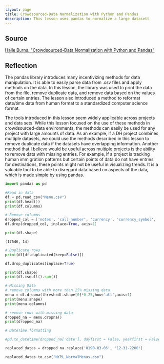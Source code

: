 ```yaml
---
layout: page
title: Crowdsourced-Data Normalization with Python and Pandas
description: This lesson uses pandas to normalize a large datasett
---
```

## Source
[Halle Burns, "Crowdsourced-Data Normalization with Python and Pandas"](https://programminghistorian.org/en/lessons/crowdsourced-data-normalization-with-pandas#removing-columns)

## Reflection
The pandas library introduces many incentivizing methods for data manipulation. It is able to easily parse data from .csv files and apply methods on the data. In this lesson, the library was used to print the data from the file, remove duplicate data, and remove data based on the values of certain entries. The lesson also introduced a method to reformat date/time data from human format to a standardized computer science format. 

The tools introduced in this lesson seem widely applicable across projects and data sets. While this lesson focused on the use of these methods in crowdsourced-data environments, the methods can easily be used for any project with large amounts of data. As an example, if a DH project combines multiple datasets, we could use the methods described in this lesson to remove duplicate data if the datasets have overlapping information. Another method that I believe would be useful across multiple projects is the ability to remove data with missing entries. For example, if a project is tracking human immigration patterns but certain points of data do not have entries for destinations, these points might not be useful in visualizing trends. It is a valuable tool to be able to disregard data based on aspects of the data, which is made simple by using pandas.



```python
import pandas as pd
```


```python
#Read in data
df = pd.read_csv("Menu.csv")
print(df.head())
print(df.columns)
```


```python
# Remove columns
dropped_col = ['notes', 'call_number', 'currency', 'currency_symbol', 'physical_description', 'status']
df.drop(dropped_col, inplace=True, axis=1)

print(df.shape)
```

    (17546, 14)



```python
# Duplicate rows
print(df[df.duplicated(keep=False)])

```


```python
df.drop_duplicates(inplace=True)

print(df.shape)
print(df.isnull().sum())
```


```python
# Missing Data
# remove columns with more than 25% missing data
menu = df.dropna(thresh=df.shape[0]*0.25,how='all',axis=1)
print(menu.shape)
print(menu.columns)
```


```python
# remove rows with missing data
dropped_na = menu.dropna()
print(dropped_na)
```


```python
# DateTime formatting

#pd.to_datetime(dropped_na['date'], dayfirst = False, yearfirst = False)

replaced_dates = dropped_na.replace('0190-03-06', '12-31-2200')

replaced_dates.to_csv("NYPL_NormalMenus.csv")
```
